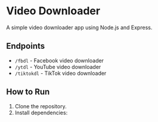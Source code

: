 # Video Downloader

A simple video downloader app using Node.js and Express.

## Endpoints
- `/fbdl` - Facebook video downloader
- `/ytdl` - YouTube video downloader
- `/tiktokdl` - TikTok video downloader

## How to Run
1. Clone the repository.
2. Install dependencies:
